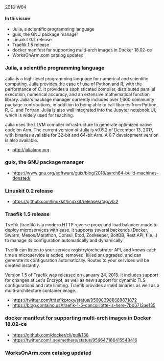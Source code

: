 2018-W04

#### In this issue

* Julia, a scientific programming language
* guix, the GNU package manager
* Linuxkit 0.2 release
* Traefik 1.5 release
* docker manifest for supporting multi-arch images in Docker 18.02-ce
* WorksOnArm.com catalog updated

### Julia, a scientific programming language

Julia is a high-level programming language for numerical and
scientific computing. Julia provides the ease of use of Python and
R, with the performance of C. It provides a sophisticated compiler,
distributed parallel execution, numerical accuracy, and an extensive
mathematical function library. Julia's package manager currently
includes over 1,600 community package contributions, in addition
to being able to call libaries from Python, R, C, and Fortran.
Julia is also well integrated into the Jupyter notebook UI, which
is widely used for teaching.

Julia uses the LLVM compiler infrastructure to generate optimized
native code on Arm. The current version of Julia is v0.6.2 of
December 13, 2017, with binaries available for 32-bit and 64-bit
Arm. A 0.7 development version is also available.

* http://julialang.org

### guix, the GNU package manager

* https://www.gnu.org/software/guix/blog/2018/aarch64-build-machines-donated/

### Linuxkit 0.2 release

* https://github.com/linuxkit/linuxkit/releases/tag/v0.2

### Traefik 1.5 release

Træfɪk (traefik) is a modern HTTP reverse proxy and load balancer
made to deploy microservices with ease. It supports several backends
(Docker, Swarm, Mesos/Marathon, Consul, Etcd, Zookeeper, BoltDB,
Rest API, file...) to manage its configuration automatically and
dynamically.

Træfik can listen to your service registry/orchestrator API, and
knows each time a microservice is added, removed, killed or upgraded,
and can generate its configuration automatically. Routes to your
services will be created instantly.

Version 1.5 of Traefik was released on January 24, 2018. It includes
support for changes at Let's Encrypt, as well as new support for
dynamic TLS configurations and rate limiting. Traefik provides
arm64 binaries as well as a multi-architecture container image.

* https://twitter.com/traefikproxy/status/956083986689871872
* https://blog.containo.us/traefik-1-5-cancoillotte-is-here-7bd6713ae135

### docker manifest for supporting multi-arch images in Docker 18.02-ce

* https://github.com/docker/cli/pull/138
* https://twitter.com/_seemethere/status/956647166415548416

### WorksOnArm.com catalog updated
